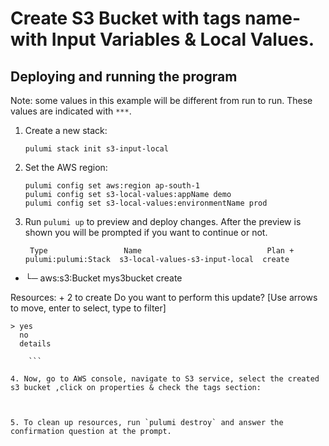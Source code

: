 

# Create S3 Bucket with tags name- with Input Variables & Local Values. 

## Deploying and running the program

Note: some values in this example will be different from run to run.  These values are indicated
with `***`.

1. Create a new stack:

    ```
    pulumi stack init s3-input-local

    ```

2. Set the AWS region:

    ```
    pulumi config set aws:region ap-south-1
    pulumi config set s3-local-values:appName demo
    pulumi config set s3-local-values:environmentName prod

    ```

3. Run `pulumi up` to preview and deploy changes.  After the preview is shown you will be
    prompted if you want to continue or not.

    ```  
     Type                 Name                            Plan +   pulumi:pulumi:Stack  s3-local-values-s3-input-local  create
 +   └─ aws:s3:Bucket     mys3bucket                      create

Resources:
    + 2 to create
Do you want to perform this update?  [Use arrows to move, enter to select, type to filter]
```
> yes
  no
  details

    ```

4. Now, go to AWS console, navigate to S3 service, select the created s3 bucket ,click on properties & check the tags section:
 


5. To clean up resources, run `pulumi destroy` and answer the confirmation question at the prompt.
